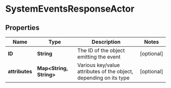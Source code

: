 
# SystemEventsResponseActor

## Properties
Name | Type | Description | Notes
------------ | ------------- | ------------- | -------------
**ID** | **String** | The ID of the object emitting the event |  [optional]
**attributes** | **Map&lt;String, String&gt;** | Various key/value attributes of the object, depending on its type |  [optional]



